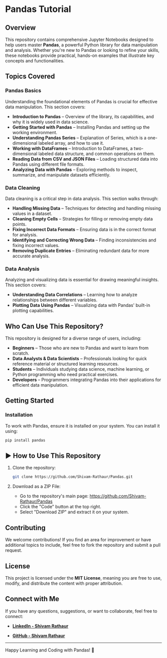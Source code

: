 # Pandas Tutorial

## Overview
This repository contains comprehensive Jupyter Notebooks designed to help users master **Pandas**, a powerful Python library for data manipulation and analysis. Whether you're new to Pandas or looking to refine your skills, these notebooks provide practical, hands-on examples that illustrate key concepts and functionalities.

## Topics Covered
### Pandas Basics
Understanding the foundational elements of Pandas is crucial for effective data manipulation. This section covers:
- **Introduction to Pandas** – Overview of the library, its capabilities, and why it is widely used in data science.
- **Getting Started with Pandas** – Installing Pandas and setting up the working environment.
- **Understanding Pandas Series** – Explanation of Series, which is a one-dimensional labeled array, and how to use it.
- **Working with DataFrames** – Introduction to DataFrames, a two-dimensional labeled data structure, and common operations on them.
- **Reading Data from CSV and JSON Files** – Loading structured data into Pandas using different file formats.
- **Analyzing Data with Pandas** – Exploring methods to inspect, summarize, and manipulate datasets efficiently.

### Data Cleaning
Data cleaning is a critical step in data analysis. This section walks through:
- **Handling Missing Data** – Techniques for detecting and handling missing values in a dataset.
- **Cleaning Empty Cells** – Strategies for filling or removing empty data points.
- **Fixing Incorrect Data Formats** – Ensuring data is in the correct format for analysis.
- **Identifying and Correcting Wrong Data** – Finding inconsistencies and fixing incorrect values.
- **Removing Duplicate Entries** – Eliminating redundant data for more accurate analysis.

### Data Analysis
Analyzing and visualizing data is essential for drawing meaningful insights. This section covers:
- **Understanding Data Correlations** – Learning how to analyze relationships between different variables.
- **Plotting Data Using Pandas** – Visualizing data with Pandas' built-in plotting capabilities.

## Who Can Use This Repository?
This repository is designed for a diverse range of users, including:
- **Beginners** – Those who are new to Pandas and want to learn from scratch.
- **Data Analysts & Data Scientists** – Professionals looking for quick reference material or structured learning resources.
- **Students** – Individuals studying data science, machine learning, or Python programming who need practical exercises.
- **Developers** – Programmers integrating Pandas into their applications for efficient data manipulation.

## Getting Started
### Installation
To work with Pandas, ensure it is installed on your system. You can install it using:
```bash
pip install pandas
```

## ▶️ How to Use This Repository

1. Clone the repository:
   ```bash
   git clone https://github.com/Shivam-Rathaur/Pandas.git
   ```

2. Download as a ZIP File:
   - Go to the repository's main page: https://github.com/Shivam-Rathaur/Pandas
   - Click the "Code" button at the top right.
   - Select "Download ZIP" and extract it on your system.


## Contributing
We welcome contributions! If you find an area for improvement or have additional topics to include, feel free to fork the repository and submit a pull request.

## License
This project is licensed under the **MIT License**, meaning you are free to use, modify, and distribute the content with proper attribution.

## Connect with Me
If you have any questions, suggestions, or want to collaborate, feel free to connect:
- **[LinkedIn - Shivam Rathaur](https://www.linkedin.com/in/shivam-rathaur/)**

- **[GitHub - Shivam Rathaur](https://github.com/Shivam-Rathaur)**

---
Happy Learning and Coding with Pandas! 🚀

